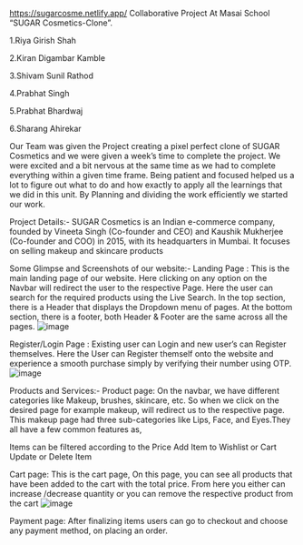https://sugarcosme.netlify.app/
Collaborative Project At Masai School “SUGAR Cosmetics-Clone”.


 1.Riya Girish Shah

 2.Kiran Digambar Kamble

 3.Shivam Sunil Rathod

 4.Prabhat Singh

 5.Prabhat Bhardwaj

 6.Sharang Ahirekar

Our Team was given the Project creating a pixel perfect clone of SUGAR Cosmetics and we were given a week’s time to complete the project. We were excited and a bit nervous at the same time as we had to complete everything within a given time frame. Being patient and focused helped us a lot to figure out what to do and how exactly to apply all the learnings that we did in this unit. By Planning and dividing the work efficiently we started our work.

Project Details:-
SUGAR Cosmetics is an Indian e-commerce company, founded by Vineeta Singh (Co-founder and CEO) and Kaushik Mukherjee (Co-founder and COO) in 2015, with its headquarters in Mumbai. It focuses on selling makeup and skincare products

Some Glimpse and Screenshots of our website:-
Landing Page :
This is the main landing page of our website. Here clicking on any option on the Navbar will redirect the user to the respective Page. Here the user can search for the required products using the Live Search.
In the top section, there is a Header that displays the Dropdown menu of pages.
At the bottom section, there is a footer, both Header & Footer are the same across all the pages.
![image](https://user-images.githubusercontent.com/101579810/189150877-fb02efd2-6cf0-415f-a6ee-58e4ea4c81ae.png)


Register/Login Page :
Existing user can Login and new user’s can Register themselves.
Here the User can Register themself onto the website and experience a smooth purchase simply by verifying their number using OTP.
![image](https://user-images.githubusercontent.com/101579810/189150955-3991b854-9aec-47ea-b6da-985221ffb0fb.png)


Products and Services:-
Product page:
On the navbar, we have different categories like Makeup, brushes, skincare, etc. So when we click on the desired page for example makeup, will redirect us to the respective page. This makeup page had three sub-categories like Lips, Face, and Eyes.They all have a few common features as,

Items can be filtered according to the Price
Add Item to Wishlist or Cart
Update or Delete Item

Cart page:
This is the cart page, On this page, you can see all products that have been added to the cart with the total price. From here you either can increase /decrease quantity or you can remove the respective product from the cart
![image](https://user-images.githubusercontent.com/101579810/189151000-a36d3f72-d175-4f37-8f25-55d5f7d45887.png)



Payment page:
After finalizing items users can go to checkout and choose any payment method, on placing an order.





